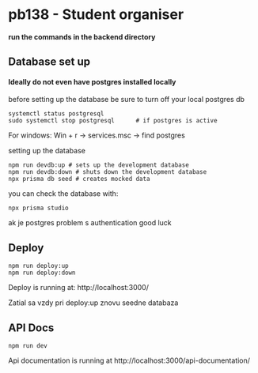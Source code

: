 # pb138 - Student organiser
#### run the commands in the backend directory

## Database set up

#### Ideally do not even have postgres installed locally

before setting up the database be sure to turn off your local postgres db
```
systemctl status postgresql
sudo systemctl stop postgresql      # if postgres is active
```
For windows: Win + r -> services.msc -> find postgres


setting up the database
```
npm run devdb:up # sets up the development database
npm run devdb:down # shuts down the development database
npx prisma db seed # creates mocked data
```

you can check the database with:
```
npx prisma studio
```
ak je postgres problem s authentication good luck

## Deploy
```
npm run deploy:up
npm run deploy:down
```
Deploy is running at: http://localhost:3000/

Zatial sa vzdy pri deploy:up znovu seedne databaza


## API Docs
```
npm run dev
```
Api documentation is running at http://localhost:3000/api-documentation/